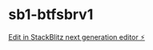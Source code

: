 # sb1-btfsbrv1

[Edit in StackBlitz next generation editor ⚡️](https://stackblitz.com/~/github.com/lodry15/sb1-btfsbrv1)